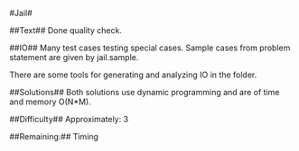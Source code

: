 #Jail#

##Text##
Done quality check.

##IO##
Many test cases testing special cases.
Sample cases from problem statement are given by jail.sample.

There are some tools for generating and analyzing IO in the folder.

##Solutions##
Both solutions use dynamic programming and are of time and memory O(N*M).

##Difficulty##
Approximately: 3


##Remaining:##
Timing
